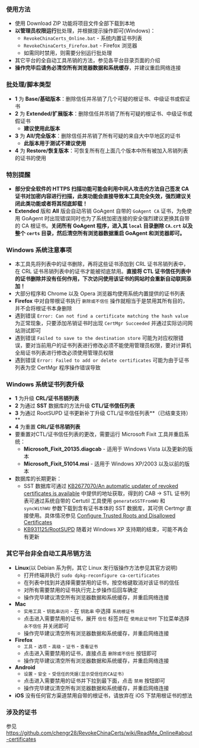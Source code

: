 ### 使用方法
* 使用 Download ZIP 功能将项目文件全部下载到本地
* **以管理员权限运行**批处理，并根据提示操作即可(Windows)：
    * `RevokeChinaCerts_Online.bat` - 系统内置证书列表
    * `RevokeChinaCerts_Firefox.bat` - Firefox 浏览器
    * 如需同时禁用，则需要分别运行批处理
* 其它平台的全自动工具吊销的方法，参见各平台目录页面的介绍
* **操作完毕后请务必清空所有浏览器数据和系统缓存**，并建议重启网络连接

### 批处理/脚本类型
* **1** 为 **Base/基础版本**：删除信任并吊销了几个可疑的根证书、中级证书或假证书
* **2** 为 **Extended/扩展版本**：删除信任并吊销了所有可疑的根证书、中级证书或假证书
    * **建议使用此版本**
* **3** 为 **All/完全版本**：删除信任并吊销了所有可疑的来自大中华地区的证书
    * **此版本用于测试不建议使用**
* **4** 为 **Restore/恢复版本**：可恢复所有在上面几个版本中所有被加入吊销列表的证书的使用

### 特別提醒
* **部分安全软件的 HTTPS 扫描功能可能会利用中间人攻击的方法自己签发 CA 证书对加密内容进行扫描，此类功能会直接导致本工具完全失效，强烈建议关闭此类功能或者将其彻底卸载！**
* **Extended** 版和 **All** 版会自动吊销 GoAgent 自带的 `GoAgent CA` 证书，为免使用 GoAgent 时出现错误同时也为了系统加密连接的安全强烈建议更换其自带的 CA 根证书。**关闭所有 GoAgent 程序，进入其 `local` 目录删除 `CA.crt` 以及整个 `certs` 目录，然后清空所有浏览器数据重启 GoAgent 和浏览器即可。**

### Windows 系统注意事项
* 本工具先将列表中的证书删除，再将这些证书添加到 CRL 证书吊销列表中，在 CRL 证书吊销列表中的证书才能被彻底禁用。**直接将 CTL 证书信任列表中的证书删除并没有任何作用，下次访问使用该证书的网站时会重新自动联网添加！**
* 大部分程序和 Chrome 以及 Opera 浏览器均使用系统内置提供的证书列表
* **Firefox** 中对自带根证书执行 `删除或不信任` 操作就相当于是禁用其所有目的，并不会将根证书本身删除
* 遇到错误 `Error: Can not find a certificate matching the hash value` 为正常现象，只要添加吊销证书时出现 `CertMgr Succeeded` 并通过实际访问网站测试即可
* 遇到错误 `Failed to save to the destination store` 可能为对应权限错误，要对当前用户的证书列表进行修改必须不能使用管理员权限，要对计算机全局证书列表进行修改必须使用管理员权限
* 遇到错误 `Error: Failed to add or delete certificates` 可能为由于证书列表为空 CertMgr 程序操作错误导致

### Windows 系统证书列表升级
* **1** 为升级 **CRL/证书吊销列表**
* **2** 为通过 **SST** 数据库的方法升级 **CTL/证书信任列表**
* **3** 为通过 RootSUPD 证书更新补丁升级 CTL/证书信任列表**（已结束支持）**
* **4** 为重置 **CRL/证书吊销列表**
* 要重置对CTL/证书信任列表的更改，需要运行 Microsoft Fixit 工具并重启系统：
    * **Microsoft_Fixit_20135.diagcab** - 适用于 Windows Vista 以及更新的版本
    * **Microsoft_Fixit_51014.msi** - 适用于 Windows XP/2003 以及以前的版本
* 数据库的长期更新：
    * SST 数据库可通过 [KB2677070/An automatic updater of revoked certificates is available](https://support.microsoft.com/en-us/kb/2677070) 中提供的地址获取，得到的 CAB -> STL 证书列表可通过系统自带的 Certutil 工具使用 `generateSSTFromWU` 和 `syncWithWU` 参数下载到含有证书本体的 SST 数据库，其可供 Certmgr 直接使用。具体情况参见 [Configure Trusted Roots and Disallowed Certificates](https://technet.microsoft.com/en-us/library/dn265983.aspx)
    * [KB931125/RootSUPD](https://support.microsoft.com/en-us/kb/931125) 随着对 Windows XP 支持期的结束，可能不再会有更新

### 其它平台非全自动工具吊销方法
* **Linux**(以 Debian 系为例，其它 Linux 发行版操作方法参见其官方说明)
    * 打开终端并执行 `sudo dpkg-reconfigure ca-certificates`
    * 在列表中找到并选择需要禁用的证书，按空格键取消对该证书的信任
    * 对所有需要禁用的证书执行完上步操作后回车确定
    * 操作完毕建议清空所有浏览器数据和系统缓存，并重启网络连接
* **Mac**
    * `实用工具` - `钥匙串访问` - 在 `钥匙串` 中选择 `系统根证书`
    * 点击进入需要禁用的证书，展开 `信任` 标签并在 `使用此证书时` 下拉菜单选择 `永不信任` 并关闭即可
    * 操作完毕建议清空所有浏览器数据和系统缓存，并重启网络连接
* **Firefox**
    * `工具` - `选项` - `高级` - `证书` - `查看证书`
    * 点击进入需要禁用的证书，直接点击 `删除或不信任` 按钮即可
    * 操作完毕建议清空所有浏览器数据和系统缓存，并重启网络连接
* **Android**
    * `设置` - `安全` - `受信任的凭据(显示受信任的CA证书)`
    * 点击进入需要禁用的证书并下拉到最下面，点击 `禁用` 按钮即可
    * 操作完毕建议清空所有浏览器数据和系统缓存，并重启网络连接
* **iOS** 没有任何官方渠道禁用自带的根证书，请放弃在 iOS 下禁用根证书的想法

### 涉及的证书
参见 https://github.com/chengr28/RevokeChinaCerts/wiki/ReadMe_Online#about-certificates